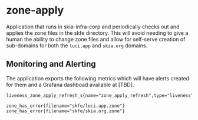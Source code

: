 # zone-apply

Application that runs in skia-infra-corp and periodically checks out and applies
the zone files in the skfe directory. This will avoid needing to give a human
the ability to change zone files and allow for self-serve creation of
sub-domains for both the `luci.app` and `skia.org` domains.

## Monitoring and Alerting

The application exports the following metrics which will have alerts
created for them and a Grafana dashboad available at [TBD].

```
liveness_zone_apply_refresh_s{name="zone_apply_refresh",type="liveness"}
```

```
zone_has_error{filename="skfe/luci.app.zone"}
zone_has_error{filename="skfe/skia.org.zone"}
```
